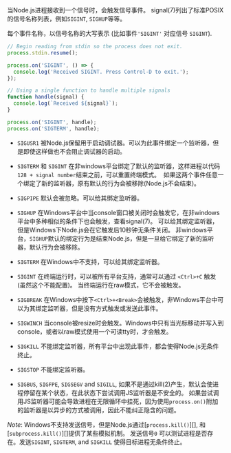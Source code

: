 
<!--type=event-->
<!--name=SIGINT, SIGHUP, etc.-->

当Node.js进程接收到一个信号时，会触发信号事件。 signal(7)列出了标准POSIX的信号名称列表，例如`SIGINT`, `SIGHUP`等等。

每个事件名称，以信号名称的大写表示 (比如事件`'SIGINT'` 对应信号 `SIGINT`).

```js
// Begin reading from stdin so the process does not exit.
process.stdin.resume();

process.on('SIGINT', () => {
  console.log('Received SIGINT. Press Control-D to exit.');
});

// Using a single function to handle multiple signals
function handle(signal) {
  console.log(`Received ${signal}`);
}

process.on('SIGINT', handle);
process.on('SIGTERM', handle);
```

* `SIGUSR1` 被Node.js保留用于启动调试器。可以为此事件绑定一个监听器，但是即使这样做也不会阻止调试器的启动。

* `SIGTERM` 和 `SIGINT` 在非windows平台绑定了默认的监听器，这样进程以代码`128 + signal number`结束之前，可以重置终端模式。
  如果这两个事件任意一个绑定了新的监听器，原有默认的行为会被移除(Node.js不会结束)。

* `SIGPIPE` 默认会被忽略。可以给其绑定监听器。

* `SIGHUP` 在Windows平台中当console窗口被关闭时会触发它，在非windows平台中多种相似的条件下也会触发，查看signal(7)。
  可以给其绑定监听器，但是Windows下Node.js会在它触发后10秒钟无条件关闭。
  非windows平台，`SIGHUP`默认的绑定行为是结束Node.js，但是一旦给它绑定了新的监听器，默认行为会被移除。

* `SIGTERM` 在Windows中不支持，可以给其绑定监听器。
* `SIGINT` 在终端运行时，可以被所有平台支持，通常可以通过 `<Ctrl>+C` 触发(虽然这个不能配置)。
  当终端运行在raw模式，它不会被触发。

* `SIGBREAK` 在Windows中按下`<Ctrl>+<Break>`会被触发，非Windows平台中可以为其绑定监听器，但是没有方式触发或发送此事件。

* `SIGWINCH` 当console被resize时会触发。Windows中只有当光标移动并写入到console，或者以raw模式使用一个可读tty时，才会触发。

* `SIGKILL` 不能绑定监听器，所有平台中出现此事件，都会使得Node.js无条件终止。

* `SIGSTOP` 不能绑定监听器。

* `SIGBUS`, `SIGFPE`, `SIGSEGV` and `SIGILL`, 如果不是通过kill(2)产生，默认会使进程停留在某个状态，在此状态下尝试调用JS监听器是不安全的。
   如果尝试调用JS监听器可能会导致进程在无限循环中挂死，因为使用`process.on()`附加的监听器是以异步的方式被调用，因此不能纠正隐含的问题。

*Note*: Windows不支持发送信号，但是Node.js通过[`process.kill()`][], 和 [`subprocess.kill()`][]提供了某些模拟机制。
发送信号`0` 可以测试进程是否存在。发送`SIGINT`, `SIGTERM`, and `SIGKILL` 使得目标进程无条件终止。

